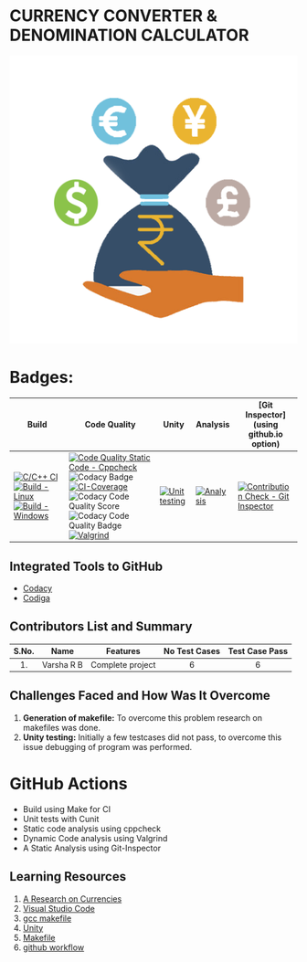 # CURRENCY CONVERTER & DENOMINATION CALCULATOR

![image](https://github.com/Varsha-5/M1_Project-name/blob/main/picture.png)

# Badges:

Build | Code Quality | Unity | Analysis | [Git Inspector](using github.io option)
------|----------|-------|---------------|----------------------  
[![C/C++ CI](https://github.com/Varsha-5/M1_Project_2022/actions/workflows/C-build.yml/badge.svg)](https://github.com/Varsha-5/M1_Project_2022/actions/workflows/C-build.yml) [![Build - Linux](https://github.com/Varsha-5/M1_Project_2022/actions/workflows/Build%20Linux.yml/badge.svg)](https://github.com/Varsha-5/M1_Project_2022/actions/workflows/Build%20Linux.yml) [![Build - Windows](https://github.com/Varsha-5/M1_Project_2022/actions/workflows/Build-Windows.yml/badge.svg)](https://github.com/Varsha-5/M1_Project_2022/actions/workflows/Build-Windows.yml)  | [![Code Quality Static Code - Cppcheck](https://github.com/Varsha-5/M1_Project_2022/actions/workflows/cppcheck.yml/badge.svg)](https://github.com/Varsha-5/M1_Project_2022/actions/workflows/cppcheck.yml) ![Codacy Badge](https://app.codacy.com/project/badge/Grade/ab8c67fa35dd40c4be627330ca352c2d) [![CI-Coverage](https://github.com/Varsha-5/M1_Project_2022/actions/workflows/Coverage.yml/badge.svg)](https://github.com/Varsha-5/M1_Project_2022/actions/workflows/Coverage.yml)          ![Codacy Code Quality Score](https://api.codiga.io/project/32184/score/svg)![Codacy Code Quality Badge](https://api.codiga.io/project/32184/status/svg)   [![Valgrind](https://github.com/Varsha-5/M1_Project_2022/actions/workflows/Valgrind.yml/badge.svg)](https://github.com/Varsha-5/M1_Project_2022/actions/workflows/Valgrind.yml) | [![Unit testing](https://github.com/Varsha-5/M1_Project_2022/actions/workflows/unit.yml/badge.svg)](https://github.com/Varsha-5/M1_Project_2022/actions/workflows/unit.yml) | [![Analysis](https://github.com/Varsha-5/M1_Project_2022/actions/workflows/Analysis.yml/badge.svg)](https://github.com/Varsha-5/M1_Project_2022/actions/workflows/Analysis.yml) | [![Contribution Check - Git Inspector](https://github.com/Varsha-5/M1_Project_2022/actions/workflows/Gitinspector.yml/badge.svg)](https://github.com/Varsha-5/M1_Project_2022/actions/workflows/Gitinspector.yml)

## Integrated Tools to GitHub

*  [Codacy](https://www.codacy.com/)
*  [Codiga](https://app.codiga.io/home)

## Contributors List and Summary

|S.No. |  Name   |    Features    |No Test Cases|Test Case Pass|
|:---:|:---:|:---:|:---:|:---:|
|1. | Varsha R B  | Complete project   | 6   | 6     |
    

## Challenges Faced and How Was It Overcome

1. **Generation of makefile:** To overcome this problem research on makefiles was done.
2. **Unity testing:** Initially a few testcases did not pass, to overcome this issue debugging of program was performed.


# GitHub Actions
* Build using Make for CI
* Unit tests with Cunit
* Static code analysis using cppcheck
* Dynamic Code analysis using Valgrind
* A Static Analysis using Git-Inspector

## Learning Resources
1. [A Research on Currencies](https://www.nationsonline.org/oneworld/currencies.htm)
2. [Visual Studio Code](https://flaviocopes.com/vscode/)
3. [gcc makefile](https://www3.ntu.edu.sg/home/ehchua/programming/cpp/gcc_make.html#zz-2.1)
4. [Unity](http://www.throwtheswitch.org/unity)
5. [Makefile](https://makefiletutorial.com)
6. [github workflow](https://docs.github.com/en/actions/learn-github-action)
 
